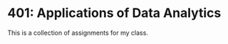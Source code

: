 401: Applications of Data Analytics
===================================
This is a collection of assignments for my class.
